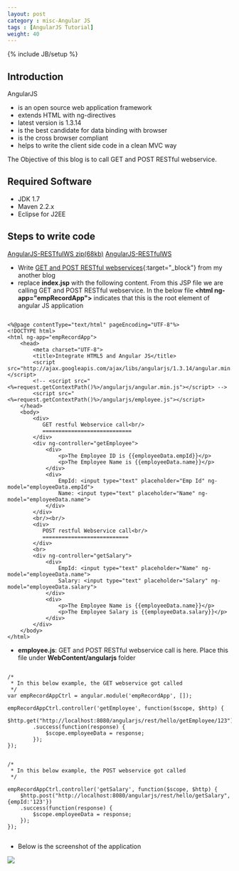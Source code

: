 ```yaml
---
layout: post
category : misc-Angular JS
tags : [AngularJS Tutorial]
weight: 40
---
```


{% include JB/setup %}

## Introduction

AngularJS


 * is an open source web application framework
 * extends HTML with ng-directives
 * latest version is 1.3.14
 * is the best candidate for data binding with browser
 * is the cross browser compliant
 * helps to write the client side code in a clean MVC way

The Objective of this blog is to call GET and POST RESTful webservice.

## Required Software


 * JDK 1.7
 * Maven 2.2.x
 * Eclipse for J2EE
 
## Steps to write code

<div class="download-view">
	<span class="download">
		<a href="https://github.com/ashismo/repositoryForMyBlog/tree/master/angularjs/AngularJS-RESTfulWS.zip" target="_blank">AngularJS-RESTfulWS zip(68kb)</a>
	</span>
	<span class="view">
		<a href="https://github.com/ashismo/repositoryForMyBlog/tree/master/angularjs/AngularJS-RESTfulWS" target="_blank">AngularJS-RESTfulWS</a>
	</span>
</div>
 

 * Write [GET and POST RESTful webservices](/java-web%20service/2015/05/12/RESTful-Webservice-Example-In-Eclipse/){:target="_block"} from my another blog
 * replace **index.jsp** with the following content. From this JSP file we are calling GET and POST RESTful webservice. In the below file **&lt;html ng-app="empRecordApp"&gt;** indicates that this is the root element of angular JS application
 
<pre class="prettyprint highlight"><code class="language-xml" data-lang="xml">
&lt;%@page contentType="text/html" pageEncoding="UTF-8"%&gt;
&lt;!DOCTYPE html&gt;
&lt;html ng-app="empRecordApp"&gt;
	&lt;head&gt;
		&lt;meta charset="UTF-8"&gt;
		&lt;title&gt;Integrate HTML5 and Angular JS&lt;/title&gt;
		&lt;script src="http://ajax.googleapis.com/ajax/libs/angularjs/1.3.14/angular.min.js"&gt;&lt;/script&gt;
		&lt;!-- &lt;script src="&lt;%=request.getContextPath()%&gt;/angularjs/angular.min.js"&gt;&lt;/script&gt; --&gt;
		&lt;script src="&lt;%=request.getContextPath()%&gt;/angularjs/employee.js"&gt;&lt;/script&gt;
	&lt;/head&gt;
	&lt;body&gt;
		&lt;div&gt;
		   GET restful Webservice call&lt;br/&gt;
		   ============================
		&lt;/div&gt;
		&lt;div ng-controller="getEmployee"&gt;
			&lt;div&gt;
				&lt;p&gt;The Employee ID is {{employeeData.empId}}&lt;/p&gt;
				&lt;p&gt;The Employee Name is {{employeeData.name}}&lt;/p&gt;
			&lt;/div&gt;
			&lt;div&gt;
				EmpId: &lt;input type="text" placeholder="Emp Id" ng-model="employeeData.empId"&gt;
				Name: &lt;input type="text" placeholder="Name" ng-model="employeeData.name"&gt;
			&lt;/div&gt;
		&lt;/div&gt;
		&lt;br/&gt;&lt;br/&gt;
		&lt;div&gt;
		   POST restful Webservice call&lt;br/&gt;
		   ===========================
		&lt;/div&gt;
		&lt;br&gt;
		&lt;div ng-controller="getSalary"&gt;
			&lt;div&gt;
				EmpId: &lt;input type="text" placeholder="Name" ng-model="employeeData.name"&gt;
				Salary: &lt;input type="text" placeholder="Salary" ng-model="employeeData.salary"&gt;
			&lt;/div&gt;
			&lt;div&gt;
				&lt;p&gt;The Employee Name is {{employeeData.name}}&lt;/p&gt;
				&lt;p&gt;The Employee Salary is {{employeeData.salary}}&lt;/p&gt;
			&lt;/div&gt;
		&lt;/div&gt;
	&lt;/body&gt;
&lt;/html&gt;
</code></pre>

 * **employee.js**: GET and POST RESTful webservice call is here. Place this file under **WebContent/angularjs** folder
 
<pre class="prettyprint highlight"><code class="language-js" data-lang="js">
/*
 * In this below example, the GET webservice got called
 */
var empRecordAppCtrl = angular.module('empRecordApp', []);

empRecordAppCtrl.controller('getEmployee', function($scope, $http) {
    $http.get("http://localhost:8080/angularjs/rest/hello/getEmployee/123")
	    .success(function(response) {
	    	$scope.employeeData = response;
	    });
});


/*
 * In this below example, the POST webservice got called
 */

empRecordAppCtrl.controller('getSalary', function($scope, $http) {
    $http.post("http://localhost:8080/angularjs/rest/hello/getSalary", {empId:'123'})
    .success(function(response) {
    	$scope.employeeData = response;
    });
});

</code></pre>

 * Below is the screenshot of the application
 <img src="https://cloud.githubusercontent.com/assets/11231867/7682182/cb2287ae-fd93-11e4-8e2f-2f854db24542.png"/>
